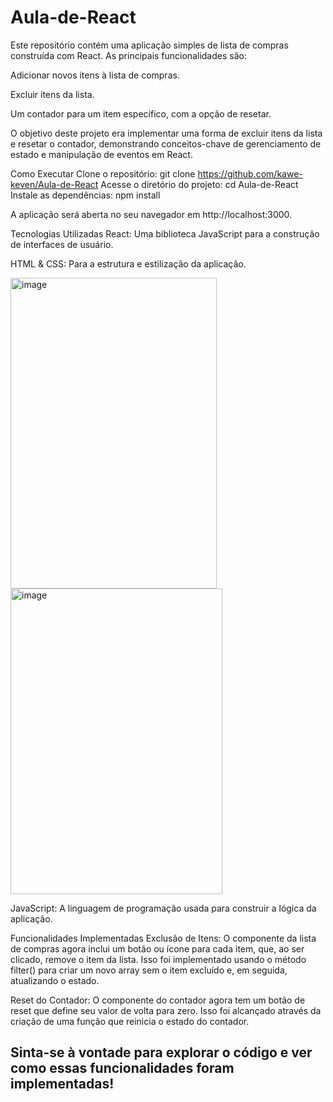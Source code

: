 # Aula-de-React

Este repositório contém uma aplicação simples de lista de compras construída com React. As principais funcionalidades são:

Adicionar novos itens à lista de compras.

Excluir itens da lista.

Um contador para um item específico, com a opção de resetar.

O objetivo deste projeto era implementar uma forma de excluir itens da lista e resetar o contador, demonstrando conceitos-chave de gerenciamento de estado e manipulação de eventos em React.

Como Executar
Clone o repositório:
git clone https://github.com/kawe-keven/Aula-de-React
Acesse o diretório do projeto:
cd Aula-de-React
Instale as dependências:
npm install

A aplicação será aberta no seu navegador em http://localhost:3000.

Tecnologias Utilizadas
React: Uma biblioteca JavaScript para a construção de interfaces de usuário.

HTML & CSS: Para a estrutura e estilização da aplicação.
<div>
<img align="center" width="330" height="497" alt="image" src="https://github.com/user-attachments/assets/73c3b937-d095-4b5c-905a-41102b13f1c6" />
<img align="center" width="339" height="489" alt="image" src="https://github.com/user-attachments/assets/7f6a0ed5-a1ba-451b-ae73-e49e47275d5b" />
</div>

JavaScript: A linguagem de programação usada para construir a lógica da aplicação.

Funcionalidades Implementadas
Exclusão de Itens: O componente da lista de compras agora inclui um botão ou ícone para cada item, que, ao ser clicado, remove o item da lista. Isso foi implementado usando o método filter() para criar um novo array sem o item excluído e, em seguida, atualizando o estado.

Reset do Contador: O componente do contador agora tem um botão de reset que define seu valor de volta para zero. Isso foi alcançado através da criação de uma função que reinicia o estado do contador.

## Sinta-se à vontade para explorar o código e ver como essas funcionalidades foram implementadas!
